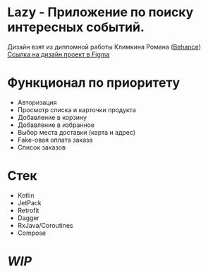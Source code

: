 # Lazy - Приложение по поиску интересных событий.

Дизайн взят из дипломной работы Климкина Романа ([Behance](https://www.behance.net/klimkinromd86e))   
[Ссылка на дизайн проект в Figma](https://www.figma.com/file/QCO9fIpFZlxqXfC2OPxaHJ/%D0%94%D0%B8%D0%BF%D0%BB%D0%BE%D0%BC---%D0%9A%D0%BB%D0%B8%D0%BC%D0%BA%D0%B8%D0%BD-%D0%A0%D0%BE%D0%BC%D0%B0%D0%BD?node-id=0%3A1)

# Функционал по приоритету
- Авторизация
- Просмотр списка и карточки продукта
- Добавление в корзину
- Добавление в избранное
- Выбор места доставки (карта и адрес)
- Fake-овая оплата заказа
- Список заказов 

# Стек
- Kotlin
- JetPack
- Retrofit
- Dagger
- RxJava/Coroutines
- Compose

# *WIP*
